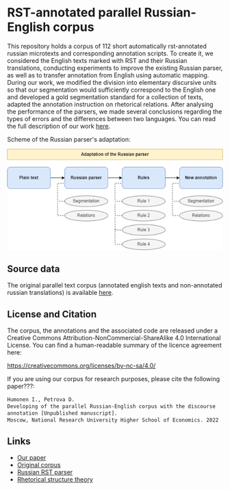 RST-annotated parallel Russian-English corpus
=============================================

This repository holds a corpus of 112 short automatically rst-annotated russian microtexts and corresponding annotation scripts. To create it, we considered the English texts marked with RST and their Russian translations, conducting experiments to improve the existing Russian
parser, as well as to transfer annotation from English using automatic mapping. During our
work, we modified the division into elementary discursive units so that our segmentation
would sufficiently correspond to the English one and developed a gold segmentation standard
for a collection of texts, adapted the annotation instruction on rhetorical relations. After
analysing the performance of the parsers, we made several conclusions regarding the types of
errors and the differences between two languages. You can read the full description of our work [here](https://drive.google.com/file/d/1GoGGJI2fLA2tVnlmUo3GvXyC9Sv_GzLy/view).

Scheme of the Russian parser's adaptation:

![text](https://github.com/IHumonen/RHETORICAL_CORPUS/blob/main/adaptation_scheme.png?raw=true)

Source data
-----------

The original parallel text corpus (annotated english texts and non-annotated russian translations) is available [here](https://github.com/PolinaGusenkova/arg-microtexts-multilayer-eng-rus).

License and Citation
--------------------

The corpus, the annotations and the associated code are released under a Creative Commons Attribution-NonCommercial-ShareAlike 4.0 International License. You can find a human-readable summary of the licence agreement here:

https://creativecommons.org/licenses/by-nc-sa/4.0/

If you are using our corpus for research purposes, please cite the following paper???:

    Humonen I., Petrova D.  
    Developing of the parallel Russian-English corpus with the discourse annotation [Unpublished manuscript].
    Moscow, National Research University Higher School of Economics. 2022

Links
-----

* [Our paper](https://drive.google.com/file/d/1GoGGJI2fLA2tVnlmUo3GvXyC9Sv_GzLy/view)
* [Original corpus](https://github.com/PolinaGusenkova/arg-microtexts-multilayer-eng-rus)
* [Russian RST parser](https://github.com/tchewik/isanlp_rst)
* [Rhetorical structure theory](https://www.sfu.ca/rst/05bibliographies/bibs/Mann_Thompson_1988.pdf)
